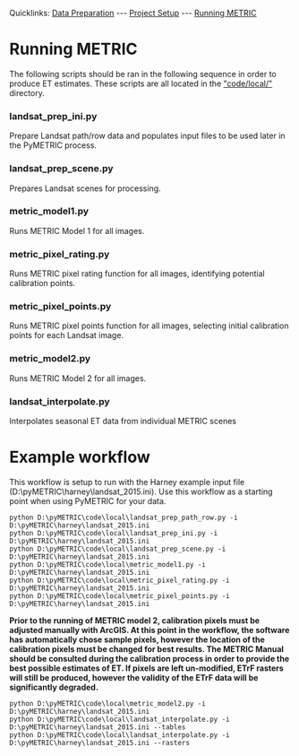 Quicklinks: [Data Preparation](EXAMPLE_DATA.md) --- [Project Setup](EXAMPLE_SETUP.md) --- [Running METRIC](EXAMPLE_METRIC.md)

# Running METRIC
The following scripts should be ran in the following sequence in order to produce ET estimates.  These scripts are all located in the ["code/local/"](/tools/local) directory.

### landsat_prep_ini.py
Prepare Landsat path/row data and populates input files to be used later in the PyMETRIC process.

### landsat_prep_scene.py
Prepares Landsat scenes for processing.

### metric_model1.py
Runs METRIC Model 1 for all images.

### metric_pixel_rating.py 
Runs METRIC pixel rating function for all images, identifying potential calibration points.

### metric_pixel_points.py
Runs METRIC pixel points function for all images, selecting initial calibration points for each Landsat image.

### metric_model2.py
Runs METRIC Model 2 for all images.

### landsat_interpolate.py
Interpolates seasonal ET data from individual METRIC scenes

# Example workflow
This workflow is setup to run with the Harney example input file (D:\pyMETRIC\harney\landsat_2015.ini).  Use this workflow as a starting point when using PyMETRIC for your data.

```
python D:\pyMETRIC\code\local\landsat_prep_path_row.py -i D:\pyMETRIC\harney\landsat_2015.ini
python D:\pyMETRIC\code\local\landsat_prep_ini.py -i D:\pyMETRIC\harney\landsat_2015.ini
python D:\pyMETRIC\code\local\landsat_prep_scene.py -i D:\pyMETRIC\harney\landsat_2015.ini
python D:\pyMETRIC\code\local\metric_model1.py -i D:\pyMETRIC\harney\landsat_2015.ini
python D:\pyMETRIC\code\local\metric_pixel_rating.py -i D:\pyMETRIC\harney\landsat_2015.ini
python D:\pyMETRIC\code\local\metric_pixel_points.py -i D:\pyMETRIC\harney\landsat_2015.ini
```

__Prior to the running of METRIC model 2, calibration pixels must be adjusted manually with ArcGIS. At this point in the workflow, the software has automatically chose sample pixels, however the location of the calibration pixels must be changed for best results.  The METRIC Manual should be consulted during the calibration process in order to provide the best possible estimates of ET.  If pixels are left un-modified, ETrF rasters will still be produced, however the validity of the ETrF data will be significantly degraded.__

```
python D:\pyMETRIC\code\local\metric_model2.py -i D:\pyMETRIC\harney\landsat_2015.ini
python D:\pyMETRIC\code\local\landsat_interpolate.py -i D:\pyMETRIC\harney\landsat_2015.ini --tables
python D:\pyMETRIC\code\local\landsat_interpolate.py -i D:\pyMETRIC\harney\landsat_2015.ini --rasters
```